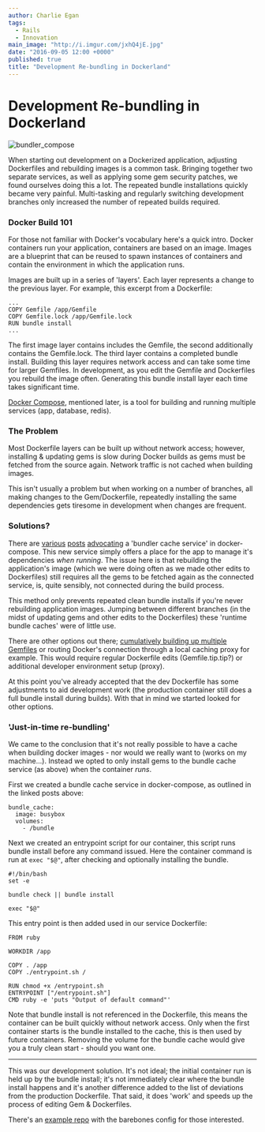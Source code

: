```yaml
---
author: Charlie Egan
tags: 
  - Rails
  - Innovation
main_image: "http://i.imgur.com/jxhQ4jE.jpg"
date: "2016-09-05 12:00 +0000"
published: true
title: "Development Re-bundling in Dockerland"
---
```


# Development Re-bundling in Dockerland

![bundler_compose](http://i.imgur.com/jxhQ4jE.jpg)

When starting out development on a Dockerized application, adjusting Dockerfiles and rebuilding images is a common task. Bringing together two separate services, as well as applying some gem security patches, we found ourselves doing this a lot. The repeated bundle installations quickly became very painful. Multi-tasking and regularly switching development branches only increased the number of repeated builds required.

### Docker Build 101

For those not familiar with Docker's vocabulary here's a quick intro. Docker containers run your application, containers are based on an image. Images are a blueprint that can be reused to spawn instances of containers and contain the environment in which the application runs.

Images are built up in a series of 'layers'. Each layer represents a change to the previous layer. For example, this excerpt from a Dockerfile:

```
...
COPY Gemfile /app/Gemfile
COPY Gemfile.lock /app/Gemfile.lock
RUN bundle install
...
```

The first image layer contains includes the Gemfile, the second additionally contains the Gemfile.lock. The third layer contains a completed bundle install. Building this layer requires network access and can take some time for larger Gemfiles. In development, as you edit the Gemfile and Dockerfiles you rebuild the image often. Generating this bundle install layer each time takes significant time.

[Docker Compose](https://docs.docker.com/compose/compose-file/), mentioned later, is a tool for building and running multiple services (app, database, redis).

### The Problem
Most Dockerfile layers can be built up without network access; however, installing & updating gems is slow during Docker builds as gems must be fetched from the source again. Network traffic is not cached when building images.

This isn't usually a problem but when working on a number of branches, all making changes to the Gem/Dockerfile, repeatedly installing the same dependencies gets tiresome in development when changes are frequent.

### Solutions?

There are [various](https://medium.com/@fbzga/how-to-cache-bundle-install-with-docker-7bed453a5800#.g4id0no96) [posts](http://bradgessler.com/articles/docker-bundler/) [advocating](https://cookieshq.co.uk/posts/common-problems-when-starting-with-docker-and-rails/) a 'bundler cache service' in docker-compose. This new service simply offers a place for the app to manage it's dependencies _when running_. The issue here is that rebuilding the application's image (which we were doing often as we made other edits to Dockerfiles) still requires all the gems to be fetched again as the connected service, is, quite sensibly, not connected during the build process.

This method only prevents repeated clean bundle installs if you're never rebuilding application images. Jumping between different branches (in the midst of updating gems and other edits to the Dockerfiles) these 'runtime bundle caches' were of little use.

There are other options out there; [cumulatively building up multiple Gemfiles](https://github.com/cpuguy83/docker-rails-dev-demo/blob/master/Dockerfile#L17) or routing Docker's connection through a local caching proxy for example. This would require regular Dockerfile edits (Gemfile.tip.tip?) or additional developer environment setup (proxy).

At this point you've already accepted that the dev Dockerfile has some adjustments to aid development work (the production container still does a full bundle install during builds). With that in mind we started looked for other options.


### 'Just-in-time re-bundling'
We came to the conclusion that it's not really possible to have a cache when building docker images - nor would we really want to (works on my machine...). Instead we opted to only install gems to the bundle cache service (as above) when the container _runs_.

First we created a bundle cache service in docker-compose, as outlined in the linked posts above:

```
bundle_cache:
  image: busybox
  volumes:
    - /bundle
```

Next we created an entrypoint script for our container, this script runs bundle install before any command issued. Here the container command is run at `exec "$@"`, after checking and optionally installing the bundle.

```
#!/bin/bash
set -e

bundle check || bundle install

exec "$@"
```

This entry point is then added used in our service Dockerfile:

```
FROM ruby

WORKDIR /app

COPY . /app
COPY ./entrypoint.sh /

RUN chmod +x /entrypoint.sh
ENTRYPOINT ["/entrypoint.sh"]
CMD ruby -e 'puts "Output of default command"'
```

Note that bundle install is not referenced in the Dockerfile, this means the container can be built quickly without network access. Only when the first container starts is the bundle installed to the cache, this is then used by future containers. Removing the volume for the bundle cache would give you a truly clean start - should you want one.

***

This was our development solution. It's not ideal; the initial container run is held up by the bundle install; it's not immediately clear where the bundle install happens and it's another difference added to the list of deviations from the production Dockerfile. That said, it does 'work' and speeds up the process of editing Gem & Dockerfiles.

There's an [example repo](https://github.com/charlieegan3/docker-bundler-caching) with the barebones config for those interested. 

